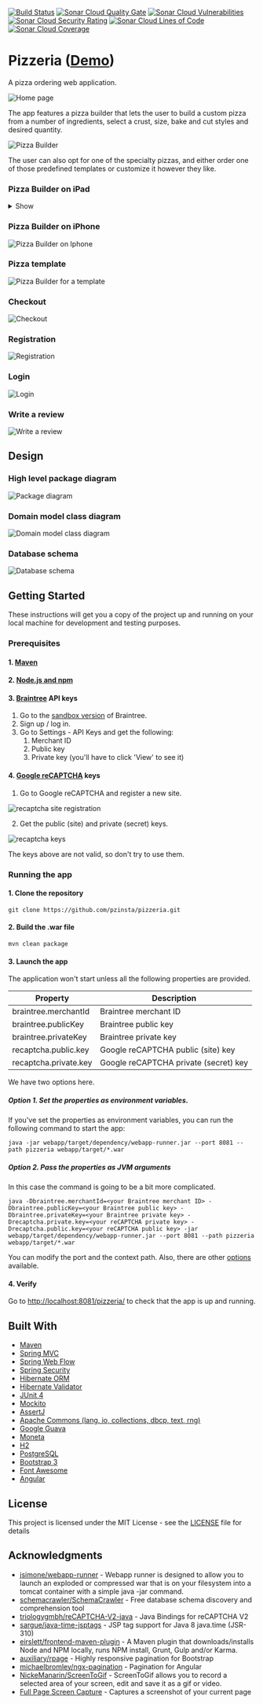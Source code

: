 [![Build Status](https://travis-ci.org/pzinsta/pizzeria.svg?branch=master)](https://travis-ci.org/pzinsta/pizzeria)
[![Sonar Cloud Quality Gate](https://sonarcloud.io/api/project_badges/measure?project=pzinsta%3Apizzeria&metric=alert_status)](https://sonarcloud.io/dashboard?id=pzinsta%3Apizzeria)
[![Sonar Cloud Vulnerabilities](https://sonarcloud.io/api/project_badges/measure?project=pzinsta%3Apizzeria&metric=vulnerabilities)](https://sonarcloud.io/dashboard?id=pzinsta%3Apizzeria)
[![Sonar Cloud Security Rating](https://sonarcloud.io/api/project_badges/measure?project=pzinsta%3Apizzeria&metric=security_rating)](https://sonarcloud.io/dashboard?id=pzinsta%3Apizzeria)
[![Sonar Cloud Lines of Code](https://sonarcloud.io/api/project_badges/measure?project=pzinsta%3Apizzeria&metric=ncloc)](https://sonarcloud.io/dashboard?id=pzinsta%3Apizzeria)
[![Sonar Cloud Coverage](https://sonarcloud.io/api/project_badges/measure?project=pzinsta%3Apizzeria&metric=coverage)](https://sonarcloud.io/dashboard?id=pzinsta%3Apizzeria)

# Pizzeria ([Demo](#))

A pizza ordering web application. 

![Home page](documentation/home.png?raw=true)

The app features a pizza builder that lets the user to build a custom pizza from a number of 
ingredients, select a crust, size, bake and cut styles and desired quantity.

![Pizza Builder](documentation/builder.png?raw=true)

The user can also opt for one of the specialty pizzas, and either order one of those predefined templates or customize it however they like.

### Pizza Builder on iPad

<details>
   <summary>Show</summary>
   <img src="documentation/gifs/builder_ipad.gif?raw=true" width="500">
</details>

### Pizza Builder on iPhone

![Pizza Builder on Iphone](documentation/gifs/builder_mobile.gif?raw=true)

### Pizza template

![Pizza Builder for a template](documentation/gifs/builder_template_mobile.gif?raw=true)

### Checkout

![Checkout](documentation/gifs/checkout_as_guest_mobile.gif?raw=true)

### Registration

![Registration](documentation/gifs/registration_mobile.gif?raw=true)

### Login

![Login](documentation/gifs/login_mobile.gif?raw=true)

### Write a review

![Write a review](documentation/gifs/write_review_mobile.gif?raw=true)

## Design

### High level package diagram

![Package diagram](documentation/package_diagram.svg)

### Domain model class diagram

![Domain model class diagram](documentation/domain_model_class_diagram.svg)

### Database schema

![Database schema](documentation/database_schema.svg)

## Getting Started

These instructions will get you a copy of the project up and running on your local machine for development and testing purposes.

### Prerequisites

#### 1. [Maven](https://maven.apache.org/download.cgi)
#### 2. [Node.js and npm](https://nodejs.org/en/)
#### 3. [Braintree](https://sandbox.braintreegateway.com/) API keys
1. Go to the [sandbox version](https://sandbox.braintreegateway.com/) of Braintree. 
2. Sign up / log in.
3. Go to Settings - API Keys and get the following:
   1. Merchant ID
   2. Public key
   3. Private key (you'll have to click 'View' to see it)
#### 4. [Google reCAPTCHA](https://www.google.com/recaptcha/admin) keys

1. Go to Google reCAPTCHA and register a new site. 

![recaptcha site registration](documentation/recaptcha_register_site.PNG?raw=true)

2. Get the public (site) and private (secret) keys.

![recaptcha keys](documentation/recaptcha_keys.PNG?raw=true)

The keys above are not valid, so don't try to use them.

### Running the app

#### 1. Clone the repository

```
git clone https://github.com/pzinsta/pizzeria.git
```

#### 2. Build the .war file

```
mvn clean package
```

#### 3. Launch the app

The application won't start unless all the following properties are provided.

| Property              | Description |
| --------------------- |-------------|
| braintree.merchantId  | Braintree merchant ID |
| braintree.publicKey   | Braintree public key |
| braintree.privateKey  | Braintree private key |
| recaptcha.public.key  | Google reCAPTCHA public (site) key |
| recaptcha.private.key | Google reCAPTCHA private (secret) key |

We have two options here. 

##### Option 1. Set the properties as environment variables.

If you've set the properties as environment variables, you can run the following command to start the app:

```
java -jar webapp/target/dependency/webapp-runner.jar --port 8081 --path pizzeria webapp/target/*.war
```

##### Option 2. Pass the properties as JVM arguments

In this case the command is going to be a bit more complicated.

```
java -Dbraintree.merchantId=<your Braintree merchant ID> -Dbraintree.publicKey=<your Braintree public key> -Dbraintree.privateKey=<your Braintree private key> -Drecaptcha.private.key=<your reCAPTCHA private key> -Drecaptcha.public.key=<your reCAPTCHA public key> -jar webapp/target/dependency/webapp-runner.jar --port 8081 --path pizzeria webapp/target/*.war
```

You can modify the port and the context path. Also, there are other [options](https://github.com/jsimone/webapp-runner#options) available.

#### 4. Verify

Go to [http://localhost:8081/pizzeria/](http://localhost:8081/pizzeria/) to check that the app is up and running.

## Built With

* [Maven](https://maven.apache.org/)
* [Spring MVC](https://docs.spring.io/spring/docs/current/spring-framework-reference/web.html)
* [Spring Web Flow](https://projects.spring.io/spring-webflow/)
* [Spring Security](https://projects.spring.io/spring-security/)
* [Hibernate ORM](http://hibernate.org/orm/)
* [Hibernate Validator](http://hibernate.org/validator/)
* [JUnit 4](https://junit.org/junit4/)
* [Mockito](http://site.mockito.org/)
* [AssertJ](http://joel-costigliola.github.io/assertj/)
* [Apache Commons (lang, io, collections, dbcp, text, rng)](https://commons.apache.org/)
* [Google Guava](https://github.com/google/guava)
* [Moneta](http://javamoney.github.io/ri.html)
* [H2](http://www.h2database.com/)
* [PostgreSQL](https://www.postgresql.org/)
* [Bootstrap 3](http://getbootstrap.com/docs/3.3/) 
* [Font Awesome](https://fontawesome.com/v4.7.0/) 
* [Angular](https://angular.io/) 

## License

This project is licensed under the MIT License - see the [LICENSE](LICENSE) file for details

## Acknowledgments

* [jsimone/webapp-runner](https://github.com/jsimone/webapp-runner) - Webapp runner is designed to allow you to launch an exploded or compressed war that is on your filesystem into a tomcat container with a simple java -jar command.
* [schemacrawler/SchemaCrawler](https://github.com/schemacrawler/SchemaCrawler) - Free database schema discovery and comprehension tool
* [triologygmbh/reCAPTCHA-V2-java](https://github.com/triologygmbh/reCAPTCHA-V2-java) - Java Bindings for reCAPTCHA V2
* [sargue/java-time-jsptags](https://github.com/sargue/java-time-jsptags) - JSP tag support for Java 8 java.time (JSR-310)
* [eirslett/frontend-maven-plugin](https://github.com/eirslett/frontend-maven-plugin) - A Maven plugin that downloads/installs Node and NPM locally, runs NPM install, Grunt, Gulp and/or Karma.
* [auxiliary/rpage](https://github.com/auxiliary/rpage) - Highly responsive pagination for Bootstrap
* [michaelbromley/ngx-pagination](https://github.com/michaelbromley/ngx-pagination) - Pagination for Angular
* [NickeManarin/ScreenToGif](https://github.com/NickeManarin/ScreenToGif) - ScreenToGif allows you to record a selected area of your screen, edit and save it as a gif or video.
* [Full Page Screen Capture](https://chrome.google.com/webstore/detail/full-page-screen-capture/fdpohaocaechififmbbbbbknoalclacl) - Captures a screenshot of your current page
